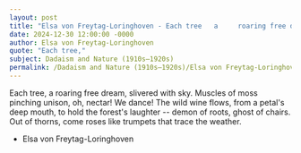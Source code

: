 ```yaml
---
layout: post
title: "Elsa von Freytag-Loringhoven - Each tree   a     roaring free dream"
date: 2024-12-30 12:00:00 -0000
author: Elsa von Freytag-Loringhoven
quote: "Each tree,"
subject: Dadaism and Nature (1910s–1920s)
permalink: /Dadaism and Nature (1910s–1920s)/Elsa von Freytag-Loringhoven/Elsa von Freytag-Loringhoven - Each tree   a     roaring free dream
---
```


Each tree,
   a 
    roaring free dream,
      slivered
       with sky.
       Muscles of moss
   pinching unison,
    oh, nectar! We dance!
       The wild wine flows,
   from a petal's deep mouth,
   to hold the forest's laughter --
   demon of roots,
   ghost of chairs.
   Out of thorns,
   come roses like
   trumpets that trace the weather.

- Elsa von Freytag-Loringhoven
